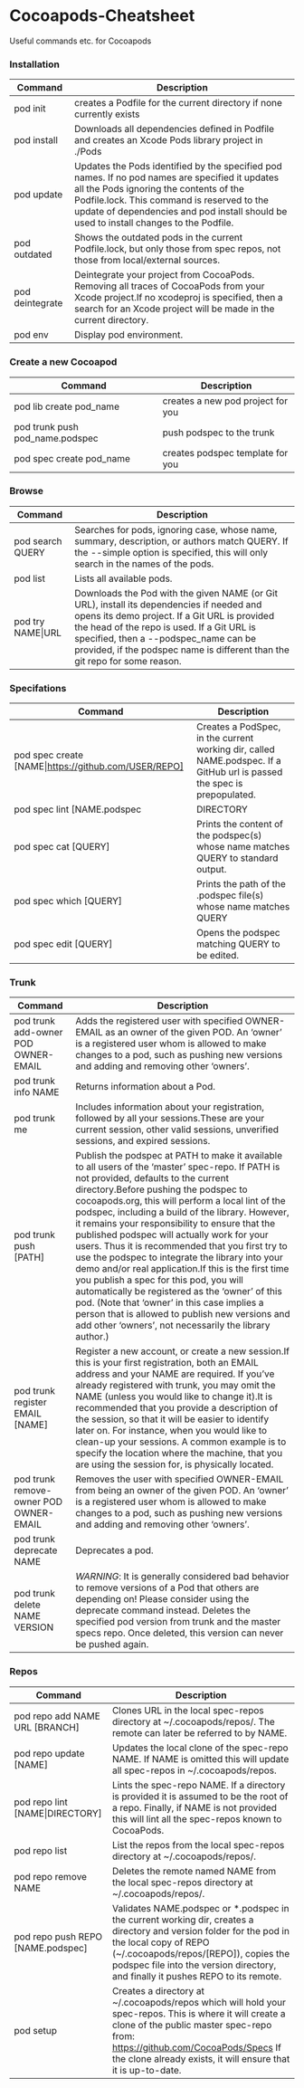 # Cocoapods-Cheatsheet

Useful commands etc. for Cocoapods

### Installation 

| Command | Description |
| ----------- | ----------- |
| pod init | creates a Podfile for the current directory if none currently exists |
| pod install | Downloads all dependencies defined in Podfile and creates an Xcode Pods library project in ./Pods |
| pod update | Updates the Pods identified by the specified pod names. If no pod names are specified it updates all the Pods ignoring the contents of the Podfile.lock. This command is reserved to the update of dependencies and pod install should be used to install changes to the Podfile. |
| pod outdated | Shows the outdated pods in the current Podfile.lock, but only those from spec repos, not those from local/external sources. |
| pod deintegrate | Deintegrate your project from CocoaPods. Removing all traces of CocoaPods from your Xcode project.If no xcodeproj is specified, then a search for an Xcode project will be made in the current directory. |
| pod env | Display pod environment. |

### Create a new Cocoapod

| Command | Description |
| ----------- | ----------- |
| pod lib create pod_name | creates a new pod project for you |
| pod trunk push pod_name.podspec | push podspec to the trunk |
| pod spec create pod_name | creates podspec template for you |

### Browse

| Command | Description |
| ----------- | ----------- |
| pod search QUERY | Searches for pods, ignoring case, whose name, summary, description, or authors match QUERY. If the --simple option is specified, this will only search in the names of the pods. |
| pod list | Lists all available pods. |
| pod try NAME\|URL | Downloads the Pod with the given NAME (or Git URL), install its dependencies if needed and opens its demo project. If a Git URL is provided the head of the repo is used. If a Git URL is specified, then a --podspec_name can be provided, if the podspec name is different than the git repo for some reason. |

### Specifations

| Command | Description |
| ----------- | ----------- |
| pod spec create [NAME\|https://github.com/USER/REPO] | Creates a PodSpec, in the current working dir, called NAME.podspec. If a GitHub url is passed the spec is prepopulated. |
| pod spec lint [NAME.podspec|DIRECTORY|http://PATH/NAME.podspec ...] | Validates NAME.podspec. If a DIRECTORY is provided, it validates the podspec files found, including subfolders. In case the argument is omitted, it defaults to the current working dir. |
| pod spec cat [QUERY] | Prints the content of the podspec(s) whose name matches QUERY to standard output. |
| pod spec which [QUERY] | Prints the path of the .podspec file(s) whose name matches QUERY |
| pod spec edit [QUERY] | Opens the podspec matching QUERY to be edited. |

### Trunk

| Command | Description |
| ----------- | ----------- |
| pod trunk add-owner POD OWNER-EMAIL | Adds the registered user with specified OWNER-EMAIL as an owner of the given POD. An ‘owner’ is a registered user whom is allowed to make changes to a pod, such as pushing new versions and adding and removing other ‘owners’. |
| pod trunk info NAME | Returns information about a Pod. |
| pod trunk me | Includes information about your registration, followed by all your sessions.These are your current session, other valid sessions, unverified sessions, and expired sessions. |
| pod trunk push [PATH] | Publish the podspec at PATH to make it available to all users of the ‘master’ spec-repo. If PATH is not provided, defaults to the current directory.Before pushing the podspec to cocoapods.org, this will perform a local lint of the podspec, including a build of the library. However, it remains your responsibility to ensure that the published podspec will actually work for your users. Thus it is recommended that you first try to use the podspec to integrate the library into your demo and/or real application.If this is the first time you publish a spec for this pod, you will automatically be registered as the ‘owner’ of this pod. (Note that ‘owner’ in this case implies a person that is allowed to publish new versions and add other ‘owners’, not necessarily the library author.) |
| pod trunk register EMAIL [NAME] | Register a new account, or create a new session.If this is your first registration, both an EMAIL address and your NAME are required. If you’ve already registered with trunk, you may omit the NAME (unless you would like to change it).It is recommended that you provide a description of the session, so that it will be easier to identify later on. For instance, when you would like to clean-up your sessions. A common example is to specify the location where the machine, that you are using the session for, is physically located. |
| pod trunk remove-owner POD OWNER-EMAIL | Removes the user with specified OWNER-EMAIL from being an owner of the given POD. An ‘owner’ is a registered user whom is allowed to make changes to a pod, such as pushing new versions and adding and removing other ‘owners’. |
| pod trunk deprecate NAME | Deprecates a pod. |
| pod trunk delete NAME VERSION | *WARNING*: It is generally considered bad behavior to remove versions of a Pod that others are depending on! Please consider using the deprecate command instead. Deletes the specified pod version from trunk and the master specs repo. Once deleted, this version can never be pushed again. |

### Repos

| Command | Description |
| ----------- | ----------- |
| pod repo add NAME URL [BRANCH] | Clones URL in the local spec-repos directory at ~/.cocoapods/repos/. The remote can later be referred to by NAME. |
| pod repo update [NAME] | Updates the local clone of the spec-repo NAME. If NAME is omitted this will update all spec-repos in ~/.cocoapods/repos. |
| pod repo lint [NAME\|DIRECTORY] | Lints the spec-repo NAME. If a directory is provided it is assumed to be the root of a repo. Finally, if NAME is not provided this will lint all the spec-repos known to CocoaPods. |
| pod repo list  | List the repos from the local spec-repos directory at ~/.cocoapods/repos/. |
| pod repo remove NAME | Deletes the remote named NAME from the local spec-repos directory at ~/.cocoapods/repos/. |
| pod repo push REPO [NAME.podspec] | Validates NAME.podspec or \*.podspec in the current working dir, creates a directory and version folder for the pod in the local copy of REPO (~/.cocoapods/repos/[REPO]), copies the podspec file into the version directory, and finally it pushes REPO to its remote. |
| pod setup  | Creates a directory at ~/.cocoapods/repos which will hold your spec-repos. This is where it will create a clone of the public master spec-repo from: https://github.com/CocoaPods/Specs If the clone already exists, it will ensure that it is up-to-date. |


